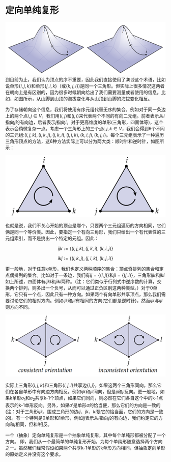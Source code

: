 # 定向单纯复形

![](../../image/ch2/ch2.2.1_1.png)
到目前为止，我们认为顶点的序不重要，因此我们直接使用了*集合*这个术语，比如说单形$\left\{i, j, k\right\}$和单形$\{j,i,k\}$（或$\{k, j, i\}$)是同一个三角形。但实际上很多情况这两者在朝向上是有区别的，因为很多时候朝向给出了我们需要测量或者使用的信息。比如，如图所示，从山脚到山顶的海拔变化与从山顶到山脚的海拔变化相反。



为了存储朝向这个信息，我们将使用有序元组代替无序的集合。例如对于同一条边上的两个点$i,j\in V$，我们用$(i,j)$和$(j,i)$来代表两个不同的有向二元组。前者表示从$i$指向$j$的有向边，后者表示$j$指向$i$。对于更高维度的单形(三角形，四面体等)，这个表示会稍微复杂一点。考虑一个三角形上的三个点$i,j,k \in V$，我们会得到6个不同的三元组:$(i,j,k),(i,k,j),(j,k,i),(j,i,k),(k,i,j),(k,j,i)$。每个三元组表示了一种遍历三角形顶点的方法，这6种方法实际上可以分为两大类：顺时针和逆时针，如图所示：

![](../../image/ch2/ch2.2.1_2.png)

也就是说，我们不关心开始的顶点是哪个，只要两个三元组遍历的方向相同，它们俩是同一个等价类。因此，要指定一个有向三角形，我们只给出一个有代表性的三元组索引，而不是挑出一个特定的元组。因此：

$$  ijk := \left\{(i,j,k),(j,k,i),(k,i,j)\right\}$$

$$  ikj := \left\{(i,k,j),(j,i,k),(k,j,i)\right\}$$



更一般地，对于任意k单形，我们也定义两种顺序的集合：顶点奇排列的集合和定点偶排列的集合。比如对于一条边，我们有$ij = \left\{(i,j)\right\}$和$ji=\left\{(j,i)\right\}$，三角形$ijk$和$jki$如上所述，四面体有$ijkl$和$jikl$两种。（注：它们类似于行列式中逆序数的计算，交换两个排列，则多出一个负号，从而可以通过正负区别这两种类型。）对于0单形，它只有一个点，因此只有一种方向。如果两个有向单形共享顶点，那么我们需要讨论它们的相对方向。例如$ijk$和$jil$有相同的方向(它们都是逆时针)，然而$ijk$与$ijl$则方向不同。

![](../../image/ch2/ch2.2.1_3.png)

实际上三角形$\{i,j,k\}$和三角形$\{i,j,l\}$共享边$\{i,j\}$，如果这两个三角形同向，那么它们在各自单形中有向边方向相反。例如$ijk$和$jil$同向，但是$ij$和$ji$反向。更一般地，如果k单形$\sigma_1$和$\sigma_2$共享k-1个顶点，如果它们同向，则必然在它们各自这个中的k-1点表示的k-1单形反向。另外，如果$\sigma'$是单形$\sigma$的恰当便，那么它们的方向是一致的(注：对于三角形$ijk$，围成三角形的边$ij$、$jk$、$ki$是它的恰当面，它们的方向是一致的)。有一个特列是0单形和1单形，例如$ij$表示从$i$指向$j$的有向边，我们约定它的方向和$j$相同，但和$i$相反。



一个（抽象）定向单纯复形是一个抽象单纯复形，其中每个单纯形都被分配了一个方向。 即，我们从一个最简单的单纯复形开始，为每个单纯形随意选择两个方向之一。虽然我们经常假设如果两个共享k-1单形的k单形方向相同，但抽象定向单形的原始定义并没有这个要求。